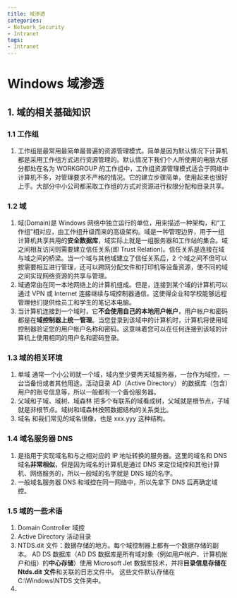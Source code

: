 ```yaml
---
title: 域渗透
categories:
- Network_Security
- Intranet
tags:
- Intranet
---
```


# Windows 域渗透

## 1. 域的相关基础知识

### 1.1 工作组

1. 工作组是最常用最简单最普遍的资源管理模式。简单是因为默认情况下计算机都是采用工作组方式进行资源管理的。默认情况下我们个人所使用的电脑大部分都处在名为  WORKGROUP 的工作组中，工作组资源管理模式适合于网络中计算机不多，对管理要求不严格的情况。它的建立步骤简单，使用起来也很好上手。大部分中小公司都采取工作组的方式对资源进行权限分配和目录共享。

### 1.2 域

1. 域(Domain)是 Windows 网络中独立运行的单位，用来描述一种架构，和“工作组”相对应，由工作组升级而来的高级架构。域是一种管理边界，用于一组计算机共享共用的**安全数据库**，域实际上就是一组服务器和工作站的集合。域之间相互访问则需要建立信任关系(即 Trust Relation)。信任关系是连接在域与域之间的桥梁。当一个域与其他域建立了信任关系后，2 个域之间不但可以按需要相互进行管理，还可以跨网分配文件和打印机等设备资源，使不同的域之间实现网络资源的共享与管理。
2. 域通常由在同一本地网络上的计算机组成。但是，连接到某个域的计算机可以通过 VPN 或 Internet 连接继续与域控制器通信。这使得企业和学校能够远程管理他们提供给员工和学生的笔记本电脑。
3. 当计算机连接到一个域时，它**不会使用自己的本地用户帐户**，用户帐户和密码都是在**域控制器上统一管理**。当您登录到该域中的计算机时，计算机将使用域控制器验证您的用户帐户名称和密码。这意味着您可以在任何连接到该域的计算机上使用相同的用户名和密码登录。

### 1.3 域的相关环境

1. 单域
    通常一个小公司就一个域，域内至少要两天域服务器，一台作为域控，一台当备份或者其他用途。活动目录 AD（Active Directory） 的数据库（包含）用户的账号信息等，所以一般都有一个备份服务器。
2. 父域和子域、域树、域森林
    把多个有联系的域看成树，父域就是根节点，子域就是非根节点。域树和域森林按照数据结构的关系类比。
3. 域名
    和我们常见的域名很像，也是 xxx.yyy 这种结构。

### 1.4 域名服务器 DNS

1. 是指用于实现域名和与之相对应的 IP 地址转换的服务器。这里的域名和 DNS 域名**非常相似**，但是因为域名的计算机是通过 DNS 来定位域控和其他计算机、网络服务的，所以一般域的名字就是 DNS 域的名字。
2. 一般域名服务器 DNS 和域控在同一网络中，所以先拿下 DNS 后再确定域控。

### 1.5 域的一些术语

1. Domain Controller 域控
2. Active Directory 活动目录
3. NTDS.dit 文件：数据存储的地方。每个域控制器上都有一个数据存储的副本。 AD DS 数据库（AD DS 数据库是所有域对象（例如用户帐户、计算机帐户和组）的**中心存储**）使用 Microsoft Jet 数据库技术，并将**目录信息存储在 Ntds.dit 文件**和关联的日志文件中。 这些文件默认存储在 C:\Windows\NTDS 文件夹中。
4. 
